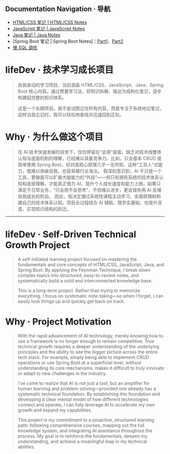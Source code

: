 ## Documentation Navigation · 导航

- [HTML/CSS 笔记 | HTML/CSS Notes](./Html&CSS/HTML&CSS学习.md)
- [JavaScript 笔记 | JavaScript Notes](./Note-new/JavaScript.md)
- [Java 笔记 | Java Notes](./Note-new/Java.md)
- [Spring Boot 笔记 | Spring Boot Notes]：[Part1](./Note-new/SpringBoot.md)、[Part2](./Note-new/SpringBoot2.md)
- [慢 SQL 调优](./Note-new/MySQL慢查询优化.md)

# lifeDev · 技术学习成长项目

> 自我驱动的学习项目，当前涵盖 HTML/CSS、JavaScript、Java、Spring Boot 核心内容。通过费曼学习法，将知识拆解、输出为结构化笔记，逐步构建起完整的知识体系。
>
> 这是一个长期项目。我不是试图记住所有内容，而是专注于系统地记笔记，这样当我忘记时，我可以轻松地查找并迅速回到正轨。

# Why · 为什么做这个项目

> 在 AI 技术快速发展的背景下，仅仅停留在“会用”层面，缺乏对技术栈整体认知与底层机制的理解，已经难以具备竞争力。比如，只会基本 CRUD 或简单使用 Spring Boot，却对其核心原理几乎一无所知，这种“工具人”式能力，既难以突破自我，也容易被行业淘汰。
> 我深刻意识到，AI 不只是一个工具，更像是可以扩展大脑能力的“外挂”——但只有拥有系统的技术体系认知和底层理解，才能真正借力 AI，提升个人成长速度和能力上限。如果只满足于日常业务，“只会用不会思考”，不但难以进步，更会错失用 AI 反哺自我成长的机会。
> 因此，我决定通过系统性课程主动学习，全面梳理和构建自己的技术体系认知。项目全过程结合 AI 辅助，既夯实基础、也提升深度，实现知识结构的跃迁。

---

# lifeDev · Self-Driven Technical Growth Project

> A self-initiated learning project focused on mastering the fundamentals and core concepts of HTML/CSS, JavaScript, Java, and Spring Boot. By applying the Feynman Technique, I break down complex topics into structured, easy-to-review notes, and systematically build a solid and interconnected knowledge base.
>
> This is a long-term project. Rather than trying to memorize everything, I focus on systematic note-taking—so when I forget, I can easily look things up and quickly get back on track.

# Why · Project Motivation

> With the rapid advancement of AI technology, merely knowing how to use a framework is no longer enough to remain competitive. True technical growth requires a deeper understanding of the underlying principles and the ability to see the bigger picture across the entire tech stack. For example, simply being able to implement CRUD operations or use Spring Boot at a superficial level, without understanding its core mechanisms, makes it difficult to truly innovate or adapt to new challenges in the industry.
>
> I’ve come to realize that AI is not just a tool, but an amplifier for human learning and problem-solving—provided one already has a systematic technical foundation. By establishing this foundation and developing a clear mental model of how different technologies connect and operate, I can fully leverage AI to accelerate my own growth and expand my capabilities.
>
> This project is my commitment to a proactive, structured learning path: following comprehensive courses, mapping out the full knowledge system, and integrating AI assistance throughout the process. My goal is to reinforce the fundamentals, deepen my understanding, and achieve a meaningful leap in my technical abilities.
